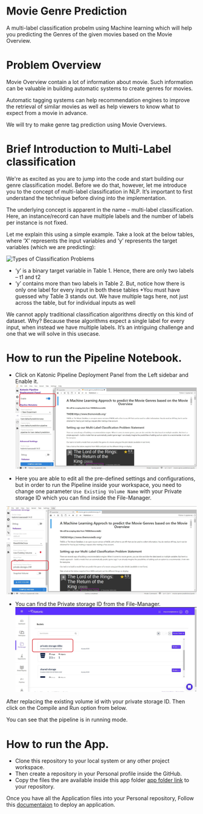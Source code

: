 # Movie Genre Prediction

A multi-label classification probelm using Machine learning which will help you predicting the Genres of the given movies based on the Movie Overview.

# Problem Overview

Movie Overview contain a lot of information about movie. Such information can be valuable in building automatic systems to create genres for movies.

Automatic tagging systems can help recommendation engines to improve the retrieval of similar movies as well as help viewers to know what to expect from a movie in advance.

We will try to make genre tag prediction using Movie Overviews.

# Brief Introduction to Multi-Label classification

We're as excited as you are to jump into the code and start building our genre classification model. Before we do that, however, let me introduce you to the concept of multi-label classification in NLP. It’s important to first understand the technique before diving into the implementation.

The underlying concept is apparent in the name – multi-label classification. Here, an instance/record can have multiple labels and the number of labels per instance is not fixed.

Let me explain this using a simple example. Take a look at the below tables, where ‘X’ represents the input variables and ‘y’ represents the target variables (which we are predicting):

![Types of Classification Problems](https://cdn.analyticsvidhya.com/wp-content/uploads/2019/04/img_1.png)

* ‘y’ is a binary target variable in Table 1. Hence, there are only two labels – t1 and t2
* ‘y’ contains more than two labels in Table 2. But, notice how there is only one label for every input in both these tables
 *You must have guessed why Table 3 stands out. We have multiple tags here, not just across the table, but for individual inputs as well

We cannot apply traditional classification algorithms directly on this kind of dataset. Why? Because these algorithms expect a single label for every input, when instead we have multiple labels. It’s an intriguing challenge and one that we will solve in this usecase.

# How to run the Pipeline Notebook.

* Click on Katonic Pipeline Deployment Panel from the Left sidebar and Enable it.
![enabling kale](./img_src/enabling_kale.jpg)

* Here you are able to edit all the pre-defined settings and configurations, but in order to run the Pipeline inside your workspace, you need to change one parameter `Use Existing Volume Name` with your Private storage ID which you can find inside the File-Manager.

![replace_existing_volume](./img_src/replace_existing_volume_name.jpg)

* You can find the Private storage ID from the File-Manager.
![private_volume_id](./img_src/private_volume_id.jpg)

After replacing the existing volume id with your private storage ID. Then click on the Compile and Run option from below. 

You can see that the pipeline is in running mode.

# How to run the App.

* Clone this repository to your local system or any other project workspace.
* Then create a repository in your Personal profile inside the GitHub.
* Copy the files the are available inside this app folder [app folder link](https://github.com/katonic-dev/Katonic-ML-Marketplace/tree/master/Movie_Genre_Prediction_App/app) to your repository.

Once you have all the Application files into your Personal repository, Follow this [documentaion](https://docs.katonic.ai/Getting-started-with-featured-store/app_deployment) to deploy an application.
